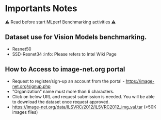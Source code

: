 # **Importants Notes**
:warning: Read before start MLperf Benchmarking activities :warning:

## Dataset use for Vision Models benchmarking.
- Resnet50
- SSD-Resnet34
:info: Please refers to Intel Wiki Page 

## How to Access to image-net.org portal
- Request to register/sign-up an account from the portal - https://image-net.org/signup.php
- "Organization" name must more than 6 characters.
- Click on below URL and request submission is needed. You will be able to download the dataset once request approved.
- https://image-net.org/data/ILSVRC/2012/ILSVRC2012_img_val.tar (>50K images files)
